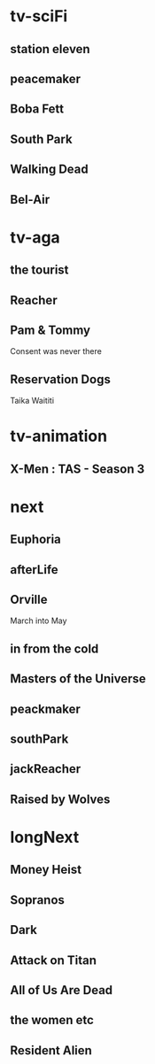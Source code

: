 # tv-sciFi
## station eleven
## peacemaker
## Boba Fett
## South Park
## Walking Dead
## Bel-Air


# tv-aga 
## the tourist
## Reacher
## Pam & Tommy
Consent was never there
## Reservation Dogs 
Taika Waititi



# tv-animation 
## X-Men : TAS - Season 3


# next
## Euphoria
## afterLife
## Orville
March into May

## in from the cold
## Masters of the Universe
## peackmaker
## southPark
## jackReacher
## Raised by Wolves

# longNext
## Money Heist
## Sopranos
## Dark 
## Attack on Titan
## All of Us Are Dead
## the women etc
## Resident Alien
